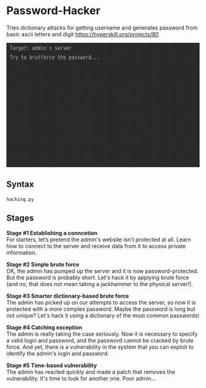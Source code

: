 # Password-Hacker
Tries dictionary attacks for getting username and generates password from basic ascii letters and digit
https://hyperskill.org/projects/80

<img src="https://github.com/ishwarjagdale/Password-Hacker/blob/master/demonstration.gif" width="640" height="324"/>

## Syntax
```
hacking.py
```

## Stages
**Stage #1 Establishing a conncetion**  
For starters, let’s pretend the admin's website isn't protected at all. Learn how to connect to the server and receive data from it to access private information.

**Stage #2 Simple brute force**  
OK, the admin has pumped up the server and it is now password-protected. But the password is probably short. Let's hack it by applying brute force (and no, that does not mean taking a jackhammer to the physical server!).

**Stage #3 Smarter dictionary-based brute force**  
The admin has picked up on our attempts to access the server, so now it is protected with a more complex password. Maybe the password is long but not unique? Let's hack it using a dictionary of the most common passwords!

**Stage #4 Catching exception**  
The admin is really taking the case seriously. Now it is necessary to specify a valid login and password, and the password cannot be cracked by brute force. And yet, there is a vulnerability in the system that you can exploit to identify the admin's login and password.

**Stage #5 Time-based vulnerability**  
The admin has reacted quickly and made a patch that removes the vulnerability. It's time to look for another one. Poor admin…
